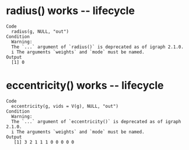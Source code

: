 # radius() works -- lifecycle

    Code
      radius(g, NULL, "out")
    Condition
      Warning:
      The `...` argument of `radius()` is deprecated as of igraph 2.1.0.
      i The arguments `weights` and `mode` must be named.
    Output
      [1] 0

# eccentricity() works -- lifecycle

    Code
      eccentricity(g, vids = V(g), NULL, "out")
    Condition
      Warning:
      The `...` argument of `eccentricity()` is deprecated as of igraph 2.1.0.
      i The arguments `weights` and `mode` must be named.
    Output
       [1] 3 2 1 1 1 0 0 0 0 0

